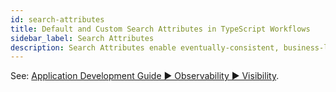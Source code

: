 ```yaml
---
id: search-attributes
title: Default and Custom Search Attributes in TypeScript Workflows
sidebar_label: Search Attributes
description: Search Attributes enable eventually-consistent, business-logic-focused search and filter queries for Workflow Executions.
---
```


See: [Application Development Guide ▶️ Observability ▶️ Visibility](/application-development/observability?lang=typescript#visibility).

